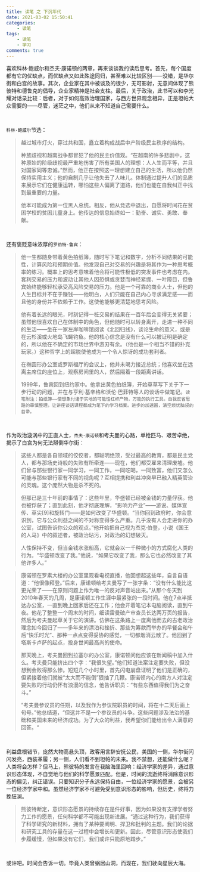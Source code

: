 ```yaml
---
title: 读笔 之 下沉年代
date: 2021-03-02 15:50:41
categories: 
    - 读笔
tags: 
    - 读笔
    - 学习
comments: true
---
```


喜欢科林·鲍威尔和杰夫·康诺顿的两章，再来谈谈我的读后思考。首先，每个国度都有它的优缺点，而优缺点又如此殊途同归，甚至难以比较区别——没错，是华尔街和白宫的故事。其次，企业家在其中被谈及的很少，无可影射，无意间体现了熊彼特和德鲁克的倡导，企业家精神是社会支柱。最后，关于政治，此书可以和李光耀对话录比较：后者，对于如何高效治理国家，与西方世界观念相异，正是坦帕大众需要的——尽管，迷茫之中，他们从来不知道自己需要什么。

&nbsp;

`科林·鲍威尔`节选：

>越过城市灯火，穿过共和国，矗立着构成战后中产阶级民主秩序的结构。
>
>种族歧视和越南战争都冒犯了他的民主价值观。“在越南的许多悲剧中，这种原始的阶级歧视最严重地伤害了所有美国人的理想：人人生而平等，并且对国家同等忠诚。”然而，他正在按照这一理想建立自己的生活，所以他仍然保持实用主义；他的自制几乎让他失去了人味儿。体制通过提升人们的品质来展示它们在健康运转，哪怕这些人偏离了道路，他们也能在自我纠正中找到最重要的力量。
>
>他本可能成为第一位黑人总统。相反，他从竞选中退出，自愿将时间花在贫困学校的贫困儿童身上。他传达的信息始终如一：勤奋、诚实、勇敢、奉献。

&nbsp;

还有褒贬意味浓厚的`罗伯特·鲁宾`：

>他一生都随身带着黄色拍纸簿，随时写下笔记和数字，分析不同结果的可能性，计算风险和预期价值。他发现自己对交易的兴趣是将其作为一种思考概率的练习。概率上的思考意味着他会将可能性极低的突发事件也考虑在内。套利交易的压力和波动让其他人因恐惧或贪婪而神经紧绷、一叶障目，但鲁宾始终能够轻松承受高风险交易的压力。他是一个可靠的商业人士，但他的人生目标并不在于赚钱——他明白，人们只能在自己内心寻求满足感——而且他的身份并不依赖于工作。这使他能够更清楚地思考风险。
>
>他有着长远的眼光，时刻记得一桩交易的结果在一百年后会变得无关紧要；虽然他很喜欢自己在体制中的角色，但他随时可以转身离开，走进一种不同的生活——坐在一家左岸咖啡馆阅读《北回归线》，谈论生命的意义，或是在云杉溪或火地岛飞蝇钓鱼。他的核心信念是没有什么可以被证明是确定的，所以他在不确定的市场世界中游刃有余。（他也是一个相当不错的扑克玩家。）这种哲学上的超脱使他成为一个令人惊讶的成功套利者。
>
>在椭圆形办公室或罗斯福厅的会议上，他并未竭力接近总统；他喜欢坐在远离主席位的座位上，观察房间里的人，然后隔着一段距离讲话。
>
>1999年，鲁宾回到纽约家中。他拿出黄色拍纸簿，开始草草写下关于下一步行动的问题，并在与亨利·基辛格和沃伦·巴菲特等人的谈话中做笔记。`读笔附注：拍纸簿——使想象付诸于实地的可能性杠杆产物，万能的执行工具。自我反省思路的审慎整理。让讲座谈话课程都成为笔下的学习档案。进步的加速器，清空烦忧脑袋的苕帚。`

&nbsp;

作为政治漩涡中的正直人士，`杰夫·康诺顿`和考夫曼的心路，单枪匹马、艰苦卓绝，揭示了白宫为何无法掰倒华尔街：

>这些人都是各自领域的佼佼者，都聪明绝顶，受过最高的教育，都是民主党人，都与那场史诗般的失败有所牵连——现在，他们都受雇来清理废墟。他们曾与那些银行家一同学习，一同工作，一同吃喝，一同致富，他们又怎么可能与那些银行家有不同的视角呢？互相提携和利益冲突早已融入精英管治的灵魂。这个庞然大物是杀不死的。
>
>但那已是三十年前的事情了：这些年里，华盛顿已经被金钱的力量俘获。他也被俘获了；直到此刻，他才彻底理解，“影响力产业”——游说、媒体宣传、草尖[9]和旋转门——是如何改变了华盛顿。“当你回到政府时，你会意识到，它与公众利益之间的不对称变得多么严重。几乎没有人会走进你的办公室，试图告诉你公众的观点。”他开始把自己视为杰克·伯登，小说《国王的人马》中的叙述者，被政治玷污，对政治的幻想破灭。
>
>人性保持不变，但当金钱水涨船高，它就会以一千种微小的方式腐化人类的行为。“华盛顿改变了我。”他说，“如果它改变了我，那么它也必然改变了其他许多人。”

>康诺顿在罗素大楼的办公室里观看电视直播，他回想起这些年，自言自语道：“他很像拜登。”后来，康诺顿给考夫曼写了一张字条：“没有什么能比这更光荣了——在原则问题上作为唯一的反对声音站出来。”从那个冬天到2010年春天的几周，是康诺顿工作生涯中最紧张的一段时间。他在7点半抵达办公室，一直到晚上回家后还在工作；他会开着笔记本电脑阅读，直到午夜。他花了整整一个周末的时间，细读雷曼破产审查员长达两万页的报告，然后为考夫曼起草关于它的演讲。仿佛在这条路上一度离他而去的古老政治理念如今回归了——多年来的漂泊和挫折、那些为筹款而举办的早餐会和午后“快乐时光”、那种一点点变得妥协的感觉，一切都烟消云散了。他回到了塔斯卡卢萨的起点，投身世间最高尚的使命。
>
>那天晚上，考夫曼回到拉塞尔的办公室，康诺顿问他应该在新闻稿中加入什么。考夫曼只能挤出四个字：“我很失望。”他们知道法案注定要失败，但没想到会败得那么惨。短短几个小时里，首先闪电崩盘证明了他们是正确的，但紧接着他们就被“太大而不能倒”狠抽了几鞭。康诺顿内心的南方人对注定要失败的行动仍怀有浪漫的信念，他告诉职员：“有些东西值得我们为之奋斗。”
>
>“考夫曼参议员的任期，以及我作为参议院职员的时间，将在十二天后画上句号。”他总结道，“但这并不是一个参议员的斗争。这些问题涉及法治的基础和美国未来的经济成功。为了大众的利益，我希望你们能给出令人满意的回答。“

&nbsp;

利益盘根错节，庞然大物高悬头顶，政客用言辞安抚公民，美国的一侧，华尔街闪闪发亮，西装革履；另一侧，人们看不到坦帕的未来。我不禁想，还能做什么呢？人类将会怎样？但马上，熊彼特的发言在我脑海里回响：经济学家的差异，通过意识形态体现，不自觉地与他们的科学愿景匹配。但是，时间的流逝终将消除意识形态的偏见，纠正错误。只要知识分子永远保持自由，一位经济学家的愿景，会被另一位经济学家中和。虽然经济学家不可避免受到意识形态的影响，但历史，终将力挽狂澜。

>熊彼特断定，意识形态愿景的持续存在是件好事，因为如果没有支撑学者努力工作的愿景，任何科学都不可能出现新进展。“通过这种行为，我们获得了科学研究的新材料，拥有了某种要阐明、捍卫和批判的主题。我们的论据和研究工具的存量在这一过程中会增长和更新。因此，尽管意识形态使我们步履缓慢，但如果没有它们，我们或许只能原地踏步。”

&nbsp;

或许吧。时间会告诉一切。毕竟人类曾蜗居山洞，而现在，我们驶向星辰大海。
